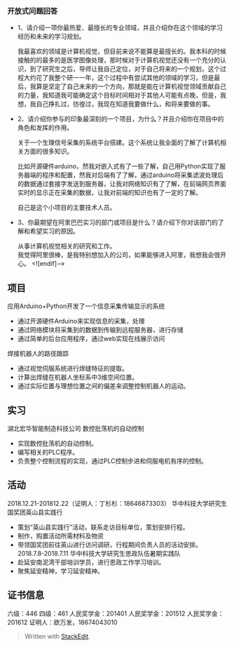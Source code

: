 ### 开放式问题回答
-   1、请介绍一项你最热爱、最擅长的专业领域，并且介绍你在这个领域的学习经历和未来的学习规划。
    
    我最喜欢的领域是计算机视觉，但目前来说不能算是最擅长的。我本科的时候接触的的最多的是医学图像处理，那时候对于计算机视觉还没有一个充分的认识，到了研究生之后，导师让我自己定位，对于自己将来的一个规划，这个过程大约花了我整个研一一年，这个过程中有尝试其他的领域的学习，但是最后，我算是坚定了自己未来的一个方向，那就是能在计算机视觉领域贡献自己的力量，我知道我可能确定这个目标时间相对于其他人可能有点晚，但是，我想，我自己挣扎过，彷徨过，我现在知道我要做什么，和将来要做的事。
-   2、请介绍你参与的印象最深刻的一个项目，为什么？并且介绍你在项目中的角色和发挥的作用。
    
    关于一个生理信号采集的系统平台搭建。这个系统让我全面的了解了计算机相关方面的很多知识。  
      
    比如开源硬件arduino，然我对嵌入式有了一些了解，自己用Python实现了服务器端的程序和配置，然我对后端有了了解，通过arduino将采集滤波处理后的数据通过套接字发送到服务器，让我对网络知识有了了解，在前端网页界面实时的显示正在采集的数据，让我对前端的知识也有了一定的了解。  
      
    自己是这个小项目的主要技术人员。 
-   3、你最期望在阿里巴巴实习的部门或项目是什么？请介绍下你对该部门的了解和希望实习的原因。
    
    从事计算机视觉相关的研究和工作。  
    我觉得阿里很棒，是我特别想加入的公司，如果能够进入阿里，我想我会很开心。
<![endif]-->
## 项目
应用Arduino+Python开发了一个信息采集传输显示的系统
-   通过开源硬件Arduino来实现信息的采集，处理
-   通过网络模块将采集到的数据到传输到远程服务器，进行存储
-   通过简单的后台应用程序，通过web实现在线展示访问

焊接机器人的路径跟踪
- 通过视觉伺服系统进行焊缝特征的提取。
- 计算出焊缝在机器人坐标系中3维空间位置。
- 通过实际位置与理想位置之间的偏差来调整控制机器人的运动。
## 实习
湖北宏华智能制造科技公司
数控批荡机的自动控制
 - 实现数控批荡机的自动控制。
- 编写相关的PLC程序。
- 负责整个控制流程的实现，通过PLC控制步进和伺服电机有序的控制。
## 活动
2018.12.21-201812.22（证明人：丁杉杉：18646873303）
华中科技大学研究生国奖团英山县实践行
- 策划“英山县实践行”活动，联系走访目标单位，策划安排行程。
- 制作，购置活动所需材料及物资
- 带领国奖团前往英山进行访问调研，行程期间负责人员的活动安排。
2018.7.8-2018.7.11
华中科技大学研究生思政队伍暑期实践队
- 赴延安南泥湾干部培训学员，进行思政工作学习培训。
- 聚焦延安精神，学习延安精神。
## 证书信息
六级：446
四级：461
人民奖学金：201401
人民奖学金：201512
人民奖学金：201612
证明人：欧万发，18674043010
> Written with [StackEdit](https://stackedit.io/).
<!--stackedit_data:
eyJoaXN0b3J5IjpbLTE1NzI3MTI3MzMsMTc0NjY1OTQ5LC01Nz
U1NDgxMTAsLTUwODU0NzQ1MSwtMTI1ODA3MjUxNSwxMTY1MjA3
OTE2LC0xNzU4MTg5NDkwLC0yMTQyMTg0NTgzLDExNTg1MzQ1Nz
hdfQ==
-->
